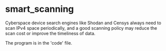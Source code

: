 # smart_scanning
Cyberspace device search engines like Shodan and Censys always need to scan IPv4 space periodically, and a good scanning policy may reduce the scan cost or improve the timeliness of data.

The program is in the 'code' file.
